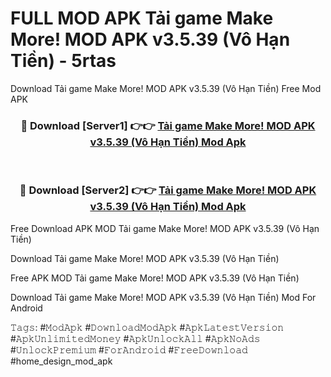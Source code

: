 # FULL MOD APK Tải game Make More! MOD APK v3.5.39 (Vô Hạn Tiền) - 5rtas
Download Tải game Make More! MOD APK v3.5.39 (Vô Hạn Tiền) Free Mod APK

<div align="center">
<h3>🔴 Download [Server1] 👉👉 <a href="https://apk-comot.site?title=Tải_game_Make_More!_MOD_APK_v3.5.39_(Vô_Hạn_Tiền)">Tải game Make More! MOD APK v3.5.39 (Vô Hạn Tiền) Mod Apk</a></h3><br>

<h3>🔴 Download [Server2] 👉👉 <a href="https://apk-comot.site?title=Tải_game_Make_More!_MOD_APK_v3.5.39_(Vô_Hạn_Tiền)">Tải game Make More! MOD APK v3.5.39 (Vô Hạn Tiền) Mod Apk</a></h3>
</div>


Free Download APK MOD Tải game Make More! MOD APK v3.5.39 (Vô Hạn Tiền)

Download Tải game Make More! MOD APK v3.5.39 (Vô Hạn Tiền) 

Free APK MOD Tải game Make More! MOD APK v3.5.39 (Vô Hạn Tiền) 

Download Tải game Make More! MOD APK v3.5.39 (Vô Hạn Tiền) Mod For Android

𝚃𝚊𝚐𝚜: #𝙼𝚘𝚍𝙰𝚙𝚔 #𝙳𝚘𝚠𝚗𝚕𝚘𝚊𝚍𝙼𝚘𝚍𝙰𝚙𝚔 #𝙰𝚙𝚔𝙻𝚊𝚝𝚎𝚜𝚝𝚅𝚎𝚛𝚜𝚒𝚘𝚗 #𝙰𝚙𝚔𝚄𝚗𝚕𝚒𝚖𝚒𝚝𝚎𝚍𝙼𝚘𝚗𝚎𝚢 #𝙰𝚙𝚔𝚄𝚗𝚕𝚘𝚌𝚔𝙰𝚕𝚕 #𝙰𝚙𝚔𝙽𝚘𝙰𝚍𝚜 #𝚄𝚗𝚕𝚘𝚌𝚔𝙿𝚛𝚎𝚖𝚒𝚞𝚖 #𝙵𝚘𝚛𝙰𝚗𝚍𝚛𝚘𝚒𝚍 #𝙵𝚛𝚎𝚎𝙳𝚘𝚠𝚗𝚕𝚘𝚊𝚍 #home_design_mod_apk